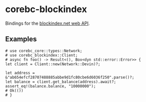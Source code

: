 # corebc-blockindex

Bindings for the [blockindex.net web API](https://blockindex.net/).

## Examples

```rust,no_run
# use corebc_core::types::Network;
# use corebc_blockindex::Client;
# async fn foo() -> Result<(), Box<dyn std::error::Error>> {
let client = Client::new(Network::Devin)?;

let address = &"ab654efcf28707488885abbe9d1fc80cbe6d6036f250".parse()?;
let balance = client.get_balance(address).await?;
assert_eq!(balance.balance, "10000000");
# Ok(())
# }
```

